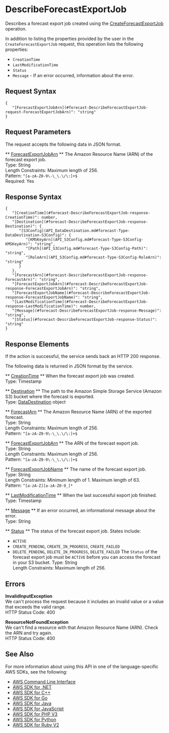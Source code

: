 # DescribeForecastExportJob<a name="API_DescribeForecastExportJob"></a>

Describes a forecast export job created using the [CreateForecastExportJob](API_CreateForecastExportJob.md) operation\.

In addition to listing the properties provided by the user in the `CreateForecastExportJob` request, this operation lists the following properties:
+  `CreationTime` 
+  `LastModificationTime` 
+  `Status` 
+  `Message` \- If an error occurred, information about the error\.

## Request Syntax<a name="API_DescribeForecastExportJob_RequestSyntax"></a>

```
{
   "[ForecastExportJobArn](#forecast-DescribeForecastExportJob-request-ForecastExportJobArn)": "string"
}
```

## Request Parameters<a name="API_DescribeForecastExportJob_RequestParameters"></a>

The request accepts the following data in JSON format\.

 ** [ForecastExportJobArn](#API_DescribeForecastExportJob_RequestSyntax) **   <a name="forecast-DescribeForecastExportJob-request-ForecastExportJobArn"></a>
The Amazon Resource Name \(ARN\) of the forecast export job\.  
Type: String  
Length Constraints: Maximum length of 256\.  
Pattern: `^[a-zA-Z0-9\-\_\.\/\:]+$`   
Required: Yes

## Response Syntax<a name="API_DescribeForecastExportJob_ResponseSyntax"></a>

```
{
   "[CreationTime](#forecast-DescribeForecastExportJob-response-CreationTime)": number,
   "[Destination](#forecast-DescribeForecastExportJob-response-Destination)": { 
      "[S3Config](API_DataDestination.md#forecast-Type-DataDestination-S3Config)": { 
         "[KMSKeyArn](API_S3Config.md#forecast-Type-S3Config-KMSKeyArn)": "string",
         "[Path](API_S3Config.md#forecast-Type-S3Config-Path)": "string",
         "[RoleArn](API_S3Config.md#forecast-Type-S3Config-RoleArn)": "string"
      }
   },
   "[ForecastArn](#forecast-DescribeForecastExportJob-response-ForecastArn)": "string",
   "[ForecastExportJobArn](#forecast-DescribeForecastExportJob-response-ForecastExportJobArn)": "string",
   "[ForecastExportJobName](#forecast-DescribeForecastExportJob-response-ForecastExportJobName)": "string",
   "[LastModificationTime](#forecast-DescribeForecastExportJob-response-LastModificationTime)": number,
   "[Message](#forecast-DescribeForecastExportJob-response-Message)": "string",
   "[Status](#forecast-DescribeForecastExportJob-response-Status)": "string"
}
```

## Response Elements<a name="API_DescribeForecastExportJob_ResponseElements"></a>

If the action is successful, the service sends back an HTTP 200 response\.

The following data is returned in JSON format by the service\.

 ** [CreationTime](#API_DescribeForecastExportJob_ResponseSyntax) **   <a name="forecast-DescribeForecastExportJob-response-CreationTime"></a>
When the forecast export job was created\.  
Type: Timestamp

 ** [Destination](#API_DescribeForecastExportJob_ResponseSyntax) **   <a name="forecast-DescribeForecastExportJob-response-Destination"></a>
The path to the Amazon Simple Storage Service \(Amazon S3\) bucket where the forecast is exported\.  
Type: [DataDestination](API_DataDestination.md) object

 ** [ForecastArn](#API_DescribeForecastExportJob_ResponseSyntax) **   <a name="forecast-DescribeForecastExportJob-response-ForecastArn"></a>
The Amazon Resource Name \(ARN\) of the exported forecast\.  
Type: String  
Length Constraints: Maximum length of 256\.  
Pattern: `^[a-zA-Z0-9\-\_\.\/\:]+$` 

 ** [ForecastExportJobArn](#API_DescribeForecastExportJob_ResponseSyntax) **   <a name="forecast-DescribeForecastExportJob-response-ForecastExportJobArn"></a>
The ARN of the forecast export job\.  
Type: String  
Length Constraints: Maximum length of 256\.  
Pattern: `^[a-zA-Z0-9\-\_\.\/\:]+$` 

 ** [ForecastExportJobName](#API_DescribeForecastExportJob_ResponseSyntax) **   <a name="forecast-DescribeForecastExportJob-response-ForecastExportJobName"></a>
The name of the forecast export job\.  
Type: String  
Length Constraints: Minimum length of 1\. Maximum length of 63\.  
Pattern: `^[a-zA-Z][a-zA-Z0-9_]*` 

 ** [LastModificationTime](#API_DescribeForecastExportJob_ResponseSyntax) **   <a name="forecast-DescribeForecastExportJob-response-LastModificationTime"></a>
When the last successful export job finished\.  
Type: Timestamp

 ** [Message](#API_DescribeForecastExportJob_ResponseSyntax) **   <a name="forecast-DescribeForecastExportJob-response-Message"></a>
If an error occurred, an informational message about the error\.  
Type: String

 ** [Status](#API_DescribeForecastExportJob_ResponseSyntax) **   <a name="forecast-DescribeForecastExportJob-response-Status"></a>
The status of the forecast export job\. States include:  
+  `ACTIVE` 
+  `CREATE_PENDING`, `CREATE_IN_PROGRESS`, `CREATE_FAILED` 
+  `DELETE_PENDING`, `DELETE_IN_PROGRESS`, `DELETE_FAILED` 
The `Status` of the forecast export job must be `ACTIVE` before you can access the forecast in your S3 bucket\.
Type: String  
Length Constraints: Maximum length of 256\.

## Errors<a name="API_DescribeForecastExportJob_Errors"></a>

 **InvalidInputException**   
We can't process the request because it includes an invalid value or a value that exceeds the valid range\.  
HTTP Status Code: 400

 **ResourceNotFoundException**   
We can't find a resource with that Amazon Resource Name \(ARN\)\. Check the ARN and try again\.  
HTTP Status Code: 400

## See Also<a name="API_DescribeForecastExportJob_SeeAlso"></a>

For more information about using this API in one of the language\-specific AWS SDKs, see the following:
+  [AWS Command Line Interface](https://docs.aws.amazon.com/goto/aws-cli/forecast-2018-06-26/DescribeForecastExportJob) 
+  [AWS SDK for \.NET](https://docs.aws.amazon.com/goto/DotNetSDKV3/forecast-2018-06-26/DescribeForecastExportJob) 
+  [AWS SDK for C\+\+](https://docs.aws.amazon.com/goto/SdkForCpp/forecast-2018-06-26/DescribeForecastExportJob) 
+  [AWS SDK for Go](https://docs.aws.amazon.com/goto/SdkForGoV1/forecast-2018-06-26/DescribeForecastExportJob) 
+  [AWS SDK for Java](https://docs.aws.amazon.com/goto/SdkForJava/forecast-2018-06-26/DescribeForecastExportJob) 
+  [AWS SDK for JavaScript](https://docs.aws.amazon.com/goto/AWSJavaScriptSDK/forecast-2018-06-26/DescribeForecastExportJob) 
+  [AWS SDK for PHP V3](https://docs.aws.amazon.com/goto/SdkForPHPV3/forecast-2018-06-26/DescribeForecastExportJob) 
+  [AWS SDK for Python](https://docs.aws.amazon.com/goto/boto3/forecast-2018-06-26/DescribeForecastExportJob) 
+  [AWS SDK for Ruby V2](https://docs.aws.amazon.com/goto/SdkForRubyV2/forecast-2018-06-26/DescribeForecastExportJob) 